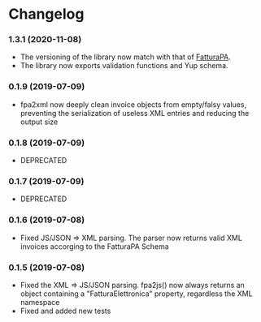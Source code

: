 # Changelog

### 1.3.1 (2020-11-08)

- The versioning of the library now match with that of [FatturaPA](https://www.fatturapa.gov.it/it/norme-e-regole/documentazione-fatturapa/).
- The library now exports validation functions and Yup schema.

### 0.1.9 (2019-07-09)

- fpa2xml now deeply clean invoice objects from empty/falsy values, preventing the serialization of useless XML entries and reducing the output size

### 0.1.8 (2019-07-09)

- DEPRECATED

### 0.1.7 (2019-07-09)

- DEPRECATED

### 0.1.6 (2019-07-08)

- Fixed JS/JSON => XML parsing. The parser now returns valid XML invoices accorging to the FatturaPA Schema

### 0.1.5 (2019-07-08)

- Fixed the XML => JS/JSON parsing. fpa2js() now always returns an object containing a "FatturaElettronica" property, regardless the XML namespace
- Fixed and added new tests
